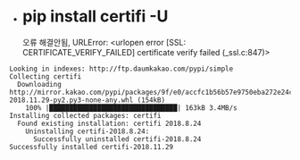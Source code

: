 - # pip install certifi -U  
  오류 해결안됨, URLError: <urlopen error [SSL: CERTIFICATE_VERIFY_FAILED] certificate verify failed (_ssl.c:847)>  
~~~
Looking in indexes: http://ftp.daumkakao.com/pypi/simple
Collecting certifi
  Downloading http://mirror.kakao.com/pypi/packages/9f/e0/accfc1b56b57e9750eba272e24c4dddeac86852c2bebd1236674d7887e8a/certifi-2018.11.29-py2.py3-none-any.whl (154kB)
    100% |████████████████████████████████| 163kB 3.4MB/s
Installing collected packages: certifi
  Found existing installation: certifi 2018.8.24
    Uninstalling certifi-2018.8.24:
      Successfully uninstalled certifi-2018.8.24
Successfully installed certifi-2018.11.29
~~~
